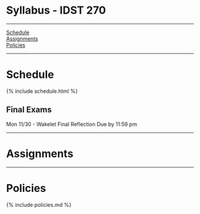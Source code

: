 # Syllabus - IDST 270

_____

[Schedule](#schedule) <br />
[Assignments](#assignments) <br />
[Policies](#policies) <br />

_____

# Schedule

{% include schedule.html %}

## Final Exams

Mon 11/30 - Wakelet Final Reflection Due by 11:59 pm

_____

# Assignments

_____

# Policies

{% include policies.md %}
